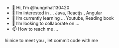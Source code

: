 - 👋 Hi, I’m @hungnhat130420
- 👀 I’m interested in ... Java, Reactjs , Angular
- 🌱 I’m currently learning ... Youtube, Reading book 
- 💞️ I’m looking to collaborate on ...
- 📫 How to reach me ...

<!---
hungnhat130420/hungnhat130420 is a ✨ special ✨ repository because its `README.md` (this file) appears on your GitHub profile.
You can click the Preview link to take a look at your changes.
--->
hi nice to meet you , let commit code with me 
